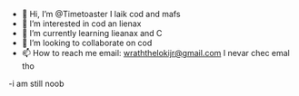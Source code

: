 - 👋 Hi, I’m @Timetoaster I laik cod and mafs 
- 👀 I’m interested in cod an lienax
- 🌱 I’m currently learning lieanax and C
- 💞️ I’m looking to collaborate on cod
- 📫 How to reach me email: wraththelokijr@gmail.com I nevar chec emal tho 

-i am still noob

<!---
Timetoaster5/Timetoaster5 is a ✨ special ✨ repository because its `README.md` (this file) appears on your GitHub profile.
You can click the Preview link to take a look at your changes.
--->
